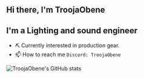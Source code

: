 ## Hi there, I'm TroojaObene

## I'm a Lighting and sound engineer
- ⛏  Currently interested in production gear.
- 📫 How to reach me ```Discord: TroojaObene```


![TroojaObene's GitHub stats](https://github-readme-stats.vercel.app/api?username=TroojaObene&count_private=true&show_icons=true&theme=github_dark&hide_border=true&bg_color=2d333b)
